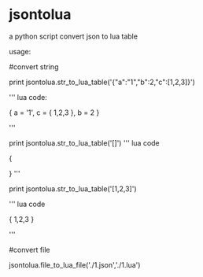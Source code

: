 # jsontolua
a python script convert json to lua table

usage:

#convert string

print jsontolua.str_to_lua_table('{"a":"1","b":2,"c":[1,2,3]}')

'''
lua code:

{
	a = '1',
	c = {
		1,2,3
	},
	b = 2
}

'''

print jsontolua.str_to_lua_table('[]')
'''
lua code 

{
	
}
'''

print jsontolua.str_to_lua_table('[1,2,3]')

'''
lua code

{
	1,2,3
}

'''

#convert file

jsontolua.file_to_lua_file('./1.json','./1.lua')



